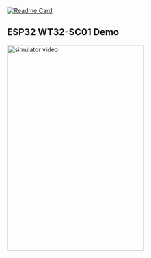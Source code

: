 <!--### Hi there 👋 

[![swc](http://www.biego.tech/sweatcoin/)](https://sweatco.in/hi/fbiego)


[![commits.top ranking](http://biego.tech/commits?user=fbiego&country=kenya&bg_color=111&text_color=77fe89&border_color=77fe89)](https://github.com/fbiego/commits-top-badge)

-->

<!--
**fbiego/fbiego** is a ✨ _special_ ✨ repository because its `README.md` (this file) appears on your GitHub profile.

Here are some ideas to get you started:

- 🔭 I’m currently working on ...
- 🌱 I’m currently learning ...
- 👯 I’m looking to collaborate on ...
- 🤔 I’m looking for help with ...
- 💬 Ask me about ...
- 📫 How to reach me: ...
- 😄 Pronouns: ...
- ⚡ Fun fact: ...

![fbiego stats](https://github-readme-stats.vercel.app/api?username=fbiego&show_icons=true&theme=chartreuse-dark&count_private=true)

![fbiego stats](https://github-readme-stats.vercel.app/api/top-langs/?username=fbiego&layout=compact&show_icons=true&theme=chartreuse-dark)
-->

[![Readme Card](https://github-readme-stats.vercel.app/api/pin/?username=fbiego&repo=apn-list&show_owner=true&theme=chartreuse-dark)](https://github.com/fbiego/apn-list)
<!--
![Snake animation](https://github.com/Lucbm99/Lucbm99/blob/output/github-contribution-grid-snake.svg)
-->

## ESP32 WT32-SC01 Demo
[<img src="https://github.com/fbiego/Lumia-ESP32/raw/main/simulation.gif" width="320" height="480" alt="simulator video"/>](https://github.com/fbiego/Lumia-ESP32)

<!--
![Snake animation](gitartwork.svg)
-->


